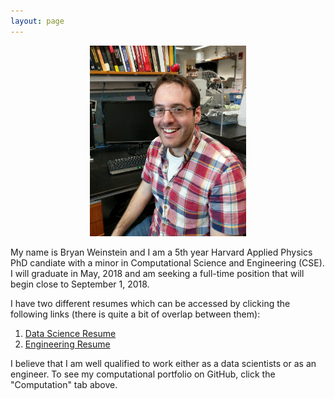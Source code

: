 ```yaml
---
layout: page
---
```


<p align="center">
<img src="images/resized/me_at_the_desk_cropped.jpg" width="250">
</p>


My name is Bryan Weinstein and I am a 5th year Harvard Applied Physics PhD candiate with a minor in Computational Science and Engineering (CSE). I will graduate in May, 2018 and am seeking a full-time position that will begin close to September 1, 2018.

I have two different resumes which can be accessed by clicking the following links (there is quite a bit of overlap between them):
1. [Data Science Resume](documents/data_science_resume.pdf)
2. [Engineering Resume](documents/engineering_resume.pdf) 

I believe that I am well qualified to work either as a data scientists or as an engineer. To see my computational portfolio on GitHub, click the "Computation" tab above.
